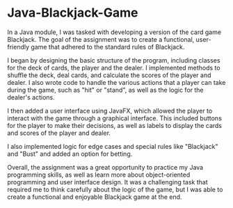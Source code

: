 # Java-Blackjack-Game
In a Java module, I was tasked with developing a version of the card game Blackjack. The goal of the assignment was to create a functional, user-friendly game that adhered to the standard rules of Blackjack.

I began by designing the basic structure of the program, including classes for the deck of cards, the player and the dealer. I implemented methods to shuffle the deck, deal cards, and calculate the scores of the player and dealer. I also wrote code to handle the various actions that a player can take during the game, such as "hit" or "stand", as well as the logic for the dealer's actions.

I then added a user interface using JavaFX, which allowed the player to interact with the game through a graphical interface. This included buttons for the player to make their decisions, as well as labels to display the cards and scores of the player and dealer.

I also implemented logic for edge cases and special rules like "Blackjack" and "Bust" and added an option for betting.

Overall, the assignment was a great opportunity to practice my Java programming skills, as well as learn more about object-oriented programming and user interface design. It was a challenging task that required me to think carefully about the logic of the game, but I was able to create a functional and enjoyable Blackjack game at the end.
